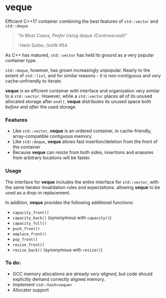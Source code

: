 # veque
Efficient C++17 container combining the best features of `std::vector` and `std::deque`

> _"In Most Cases, Prefer Using deque (Controversial)"_
>
> -Herb Sutter, GotW #54

As C++ has matured, `std::vector` has held its ground as a very popular container type.

`std::deque`, however, has grown increasingly unpopular.  Nearly to the extent of `std::list`, and for similar reasons - it is non-contiguous and _very_ cache-unfriendly to iterate.

**veque** is an efficient container with interface and organization very similar to a `std::vector`.  However, while a `std::vector` places all of its unused allocated storage after `end()`, **veque** distributes its unused space both _before_ and _after_ the used storage. 

### Features
* Like `std::vector`, **veque** is an ordered container, in cache-friendly, array-compatible contiguous memory.
* Like `std::deque`, **veque** allows fast insertion/deletion from the front of the container
* Because **veque** can resize from both sides, insertions and erasures from arbitrary locations will be faster.

### Usage
The interface for **veque** includes the entire interface for `std::vector`, with the same iterator invalidation rules and expectations.  allowing **veque** to be used as a drop-in replacement.

In addition, **veque** provides the following additional functions:
* `capacity_front()`
* `capacity_back()` (synonymous with `capacity()`)
* `capacity_full()`
* `push_front()`
* `emplace_front()`
* `pop_front()`
* `resize_front()`
* `resize_back()` (synonymous with `resize()`)

### To do:
* GCC memory allocations are already _very aligned_, but code should explicitly demand correctly aligned memory.
* Implement `std::hash<veque>`
* Allocator support
